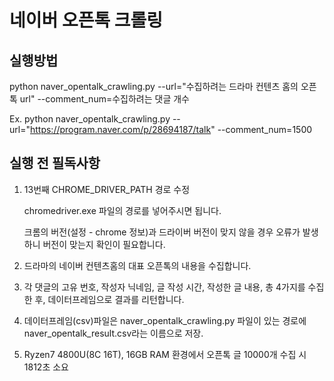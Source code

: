 # 네이버 오픈톡 크롤링

## 실행방법

python naver_opentalk_crawling.py --url="수집하려는 드라마 컨텐츠 홈의 오픈톡 url" --comment_num=수집하려는 댓글 개수

Ex. python naver_opentalk_crawling.py --url="https://program.naver.com/p/28694187/talk" --comment_num=1500



## 실행 전 필독사항

1. 13번째  CHROME_DRIVER_PATH 경로 수정

   chromedriver.exe 파일의 경로를 넣어주시면 됩니다.

   크롬의 버전(설정 - chrome 정보)과 드라이버 버전이 맞지 않을 경우 오류가 발생하니 버전이 맞는지 확인이 필요합니다. 

2. 드라마의 네이버 컨텐츠홈의 대표 오픈톡의 내용을 수집합니다.
3. 각 댓글의 고유 번호, 작성자 닉네임, 글 작성 시간, 작성한 글 내용, 총 4가지를 수집한 후, 데이터프레임으로 결과를 리턴합니다.
4. 데이터프레임(csv)파일은 naver_opentalk_crawling.py 파일이 있는 경로에 naver_opentalk_result.csv라는 이름으로 저장.
5. Ryzen7 4800U(8C 16T), 16GB RAM 환경에서 오픈톡 글 10000개 수집 시 1812초 소요
